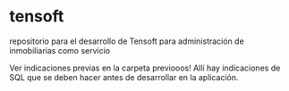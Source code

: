# tensoft
repositorio para el desarrollo de Tensoft para administración de inmobiliarias como servicio

Ver indicaciones previas en la carpeta previooos! Allí hay indicaciones de SQL que se deben hacer antes de desarrollar en la aplicación.

